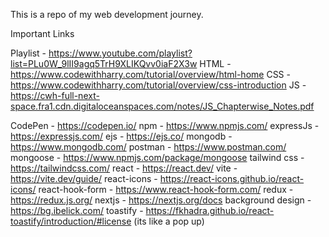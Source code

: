 This is a repo of my web development journey.

Important Links

Playlist - https://www.youtube.com/playlist?list=PLu0W_9lII9agq5TrH9XLIKQvv0iaF2X3w
HTML - https://www.codewithharry.com/tutorial/overview/html-home
CSS - https://www.codewithharry.com/tutorial/overview/css-introduction
JS - https://cwh-full-next-space.fra1.cdn.digitaloceanspaces.com/notes/JS_Chapterwise_Notes.pdf

CodePen - https://codepen.io/ 
npm - https://www.npmjs.com/
expressJs - https://expressjs.com/
ejs - https://ejs.co/
mongodb - https://www.mongodb.com/
postman - https://www.postman.com/
mongoose - https://www.npmjs.com/package/mongoose
tailwind css - https://tailwindcss.com/
react - https://react.dev/
vite - https://vite.dev/guide/
react-icons - https://react-icons.github.io/react-icons/
react-hook-form - https://www.react-hook-form.com/
redux - https://redux.js.org/
nextjs - https://nextjs.org/docs
background design - https://bg.ibelick.com/
toastify - https://fkhadra.github.io/react-toastify/introduction/#license (its like a pop up)
